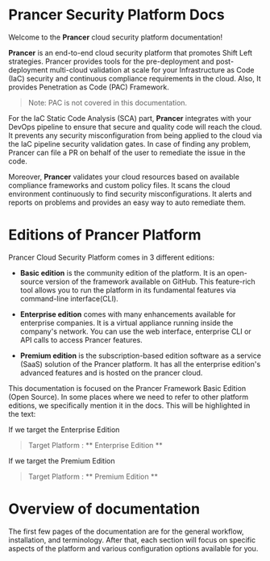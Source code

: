 # Prancer Security Platform Docs

Welcome to the **Prancer** cloud security platform documentation!

**Prancer** is an end-to-end cloud security platform that promotes Shift Left strategies. Prancer provides tools for the pre-deployment and post-deployment multi-cloud validation at scale for your Infrastructure as Code (IaC) security and continuous compliance requirements in the cloud. Also, It provides Penetration as Code (PAC) Framework.
 > Note: PAC is not covered in this documentation.

For the IaC Static Code Analysis (SCA) part, **Prancer** integrates with your DevOps pipeline to ensure that secure and quality code will reach the cloud. It prevents any security misconfiguration from being applied to the cloud via the IaC pipeline security validation gates. In case of finding any problem, Prancer can file a PR on behalf of the user to remediate the issue in the code.

Moreover, **Prancer** validates your cloud resources based on available compliance frameworks and custom policy files. It scans the cloud environment continuously to find security misconfigurations. It alerts and reports on problems and provides an easy way to auto remediate them.

# Editions of Prancer Platform

Prancer Cloud Security Platform comes in 3 different editions:

* **Basic edition** is the community edition of the platform. It is an open-source version of the framework available on GitHub. This feature-rich tool allows you to run the platform in its fundamental features via command-line interface(CLI).

* **Enterprise edition** comes with many enhancements available for enterprise companies. It is a virtual appliance running inside the company's network. You can use the web interface, enterprise CLI or API calls to access Prancer features.

* **Premium edition** is the subscription-based edition software as a service (SaaS) solution of the Prancer platform. It has all the enterprise edition's advanced features and is hosted on the prancer cloud.

This documentation is focused on the Prancer Framework Basic Edition (Open Source). In some places where we need to refer to other platform editions, we specifically mention it in the docs. This will be highlighted in the text:

If we target the Enterprise Edition
> Target Platform : ** Enterprise Edition **

If we target the Premium Edition
> Target Platform : ** Premium Edition **

# Overview of documentation

The first few pages of the documentation are for the general workflow, installation, and terminology. After that, each section will focus on specific aspects of the platform and various configuration options available for you. 